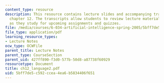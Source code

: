 ```yaml
---
content_type: resource
description: This resource contains lecture slides and accompanying transcripts for
  chapter 12. The transcripts allow students to review lecture material in detail
  as they study for upcoming assignments and quizzes.
file: /media/courses/6-034-artificial-intelligence-spring-2005/5bff7de5c592ccea4ea6b5834406f651_ch12_language2.pdf
file_type: application/pdf
learning_resource_types:
- Lecture Notes
ocw_type: OCWFile
parent_title: Lecture Notes
parent_type: CourseSection
parent_uid: 427ff890-f3d0-577b-50d8-a87738f60929
resourcetype: Document
title: ch12_language2.pdf
uid: 5bff7de5-c592-ccea-4ea6-b5834406f651
---
```

